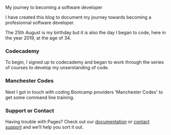 My journey to becoming a software developer

I have created this blog to document my journey towards becoming a profesionnal software developer. 

The 25th August is my birthday but it is also the day I began to code, here in the year 2019, at the age of 34. 

### Codecademy

To begin, I signed up to codecademy and began to work through the series of courses to develop my unserstanding of code.

### Manchester Codes

Next I got in touch with coding Bootcamp providers 'Manchester Codes' to get some command line training. 

### Support or Contact

Having trouble with Pages? Check out our [documentation](https://help.github.com/categories/github-pages-basics/) or [contact support](https://github.com/contact) and we’ll help you sort it out.
